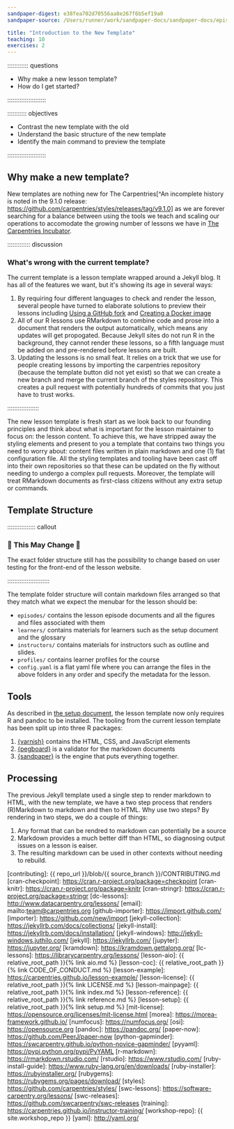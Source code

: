 ```yaml
---
sandpaper-digest: e38fea702d70556aa8e267f6b5ef19a0
sandpaper-source: /Users/runner/work/sandpaper-docs/sandpaper-docs/episodes/introduction.Rmd

title: "Introduction to the New Template"
teaching: 10
exercises: 2
---
```


:::::::::::: questions

 - Why make a new lesson template?
 - How do I get started?

::::::::::::::::::::::

::::::::::: objectives

- Contrast the new template with the old
- Understand the basic structure of the new template
- Identify the main command to preview the template

::::::::::::::::::::::


## Why make a new template?

New templates are nothing new for The Carpentries[^An incomplete history is
noted in the 9.1.0 release:
https://github.com/carpentries/styles/releases/tag/v9.1.0] as we are forever
searching for a balance between using the tools we teach and scaling our
operations to accomodate the growing number of lessons we have in [The
Carpentries Incubator]. 

::::::::::::: discussion

### What's wrong with the current template?

The current template is a lesson template wrapped around a Jekyll blog. It has
all of the features we want, but it's showing its age in several ways:

1. By requiring four different languages to check and render the lesson,
   several people have turned to elaborate solutions to preview their lessons
   including [Using a GitHub fork](https://www.youtube.com/watch?v=0XoEdznJARc)
   and [Creating a Docker image](https://github.com/carpentries/lesson-docker/)
2. All of our R lessons use RMarkdown to combine code and prose into a document
   that renders the output automatically, which means any updates will get
   propogated. Because Jekyll sites do not run R in the background, they cannot
   render these lessons, so a fifth language must be added on and pre-rendered
   before lessons are built.
3. Updating the lessons is no small feat. It relies on a trick that we use for
   people creating lessons by importing the carpentries repository (because the
   template button did not yet exist) so that we can create a new branch and 
   merge the current branch of the styles repository. This creates a pull request
   with potentially hundreds of commits that you just have to trust works.

::::::::::::::::::

The new lesson template is fresh start as we look back to our founding principles
and think about what is important for the lesson maintainer to focus on: the
lesson content. To achieve this, we have stripped away the styling elements and
present to you a template that contains two things you need to worry about:
content files written in plain markdown and one (1) flat configuration file. All
the styling templates and tooling have been cast off into their own repositories
so that these can be updated on the fly without needing to undergo a complex
pull requests. Moreover, the template will treat RMarkdown documents as 
first-class citizens without any extra setup or commands.

## Template Structure

:::::::::::::::: callout

### :construction: This May Change :construction:

The exact folder structure still has the possibility to change based on user
testing for the front-end of the lesson website.

::::::::::::::::::::::::

The template folder structure will contain markdown files arranged so that they
match what we expect the menubar for the lesson should be:

 - `episodes/` contains the lesson episode documents and all the figures and files associated with them
 - `learners/` contains materials for learners such as the setup document and the glossary
 - `instructors/` contains materials for instructors such as outline and slides.
 - `profiles/` contains learner profiles for the course
 - `config.yaml` is a flat yaml file where you can arrange the files in the above
 folders in any order and specify the metadata for the lesson.

## Tools

As described in [the setup document](setup.html), the lesson template now only
requires R and pandoc to be installed. The tooling from the current lesson
template has been split up into three R packages:

1. [{varnish}](template.html) contains the HTML, CSS, and JavaScript elements
1. [{pegboard}](validator.html) is a validator for the markdown documents
1. [{sandpaper}](engine.html) is the engine that puts everything together. 

## Processing

The previous Jekyll template used a single step to render markdown to HTML, with
the new template, we have a two step process that renders (R)Markdown to 
markdown and then to HTML. Why use two steps? By rendering in two steps, we do
a couple of things:

1. Any format that can be rendred to markdown can potentially be a source
2. Markdown provides a much better diff than HTML, so diagnosing output issues
   on a lesson is eaiser. 
3. The resulting markdown can be used in other contexts without needing to
   rebuild. 

<!-- Please do not delete anything below this line -->

[The Carpentries Incubator]: https://carpentries.org/community-lessons/


[cc-by-human]: https://creativecommons.org/licenses/by/4.0/
[cc-by-legal]: https://creativecommons.org/licenses/by/4.0/legalcode
[ci]: http://communityin.org/
[coc-reporting]: https://docs.carpentries.org/topic_folders/policies/incident-reporting.html
[coc]: https://docs.carpentries.org/topic_folders/policies/code-of-conduct.html
[concept-maps]: https://carpentries.github.io/instructor-training/05-memory/
[contrib-covenant]: https://contributor-covenant.org/
[contributing]: {{ repo_url }}/blob/{{ source_branch }}/CONTRIBUTING.md
[cran-checkpoint]: https://cran.r-project.org/package=checkpoint
[cran-knitr]: https://cran.r-project.org/package=knitr
[cran-stringr]: https://cran.r-project.org/package=stringr
[dc-lessons]: http://www.datacarpentry.org/lessons/
[email]: mailto:team@carpentries.org
[github-importer]: https://import.github.com/
[importer]: https://github.com/new/import
[jekyll-collection]: https://jekyllrb.com/docs/collections/
[jekyll-install]: https://jekyllrb.com/docs/installation/
[jekyll-windows]: http://jekyll-windows.juthilo.com/
[jekyll]: https://jekyllrb.com/
[jupyter]: https://jupyter.org/
[kramdown]: https://kramdown.gettalong.org/
[lc-lessons]: https://librarycarpentry.org/lessons/
[lesson-aio]: {{ relative_root_path }}{% link aio.md %}
[lesson-coc]: {{ relative_root_path }}{% link CODE_OF_CONDUCT.md %}
[lesson-example]: https://carpentries.github.io/lesson-example/
[lesson-license]: {{ relative_root_path }}{% link LICENSE.md %}
[lesson-mainpage]: {{ relative_root_path }}{% link index.md %}
[lesson-reference]: {{ relative_root_path }}{% link reference.md %}
[lesson-setup]: {{ relative_root_path }}{% link setup.md %}
[mit-license]: https://opensource.org/licenses/mit-license.html
[morea]: https://morea-framework.github.io/
[numfocus]: https://numfocus.org/
[osi]: https://opensource.org
[pandoc]: https://pandoc.org/
[paper-now]: https://github.com/PeerJ/paper-now
[python-gapminder]: https://swcarpentry.github.io/python-novice-gapminder/
[pyyaml]: https://pypi.python.org/pypi/PyYAML
[r-markdown]: https://rmarkdown.rstudio.com/
[rstudio]: https://www.rstudio.com/
[ruby-install-guide]: https://www.ruby-lang.org/en/downloads/
[ruby-installer]: https://rubyinstaller.org/
[rubygems]: https://rubygems.org/pages/download/
[styles]: https://github.com/carpentries/styles/
[swc-lessons]: https://software-carpentry.org/lessons/
[swc-releases]: https://github.com/swcarpentry/swc-releases
[training]: https://carpentries.github.io/instructor-training/
[workshop-repo]: {{ site.workshop_repo }}
[yaml]: http://yaml.org/

